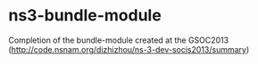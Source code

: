 # ns3-bundle-module
Completion of the bundle-module created at the GSOC2013 (http://code.nsnam.org/dizhizhou/ns-3-dev-socis2013/summary)

